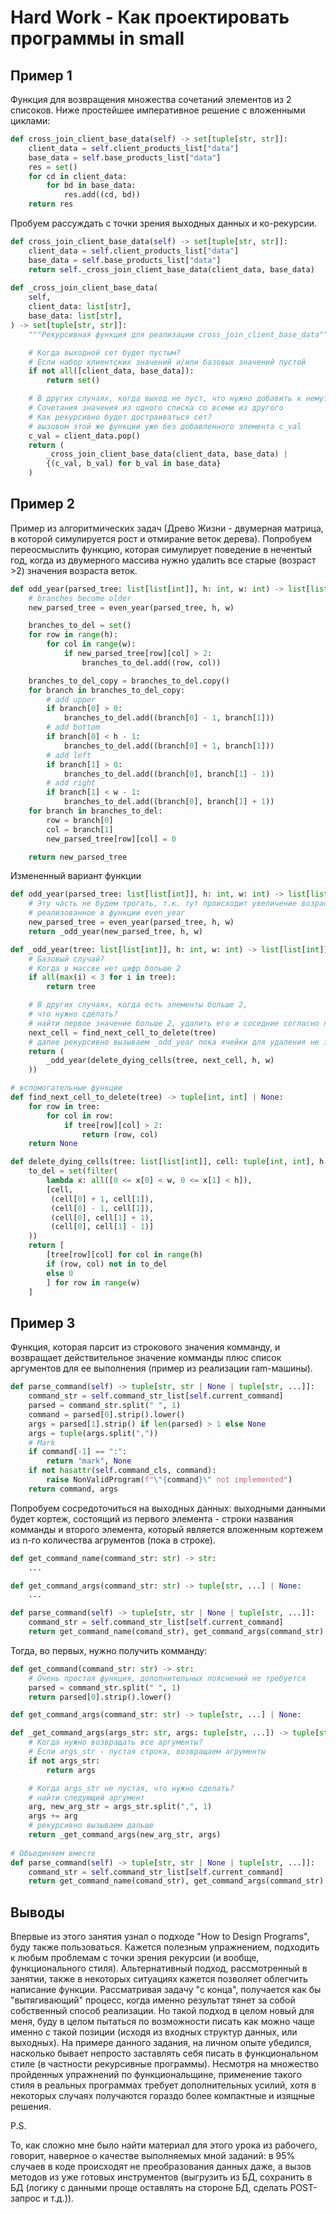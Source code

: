 # Hard Work - Как проектировать программы in small

## Пример 1

Функция для возвращения множества сочетаний элементов из 2 списоков.
Ниже простейшее императивное решение с вложенными циклами:

```python
def cross_join_client_base_data(self) -> set[tuple[str, str]]:
    client_data = self.client_products_list["data"]
    base_data = self.base_products_list["data"]
    res = set()
    for cd in client_data:
        for bd in base_data:
            res.add((cd, bd))
    return res
```

Пробуем рассуждать с точки зрения выходных данных и ко-рекурсии.

```python
def cross_join_client_base_data(self) -> set[tuple[str, str]]:
    client_data = self.client_products_list["data"]
    base_data = self.base_products_list["data"]
    return self._cross_join_client_base_data(client_data, base_data)
    
def _cross_join_client_base_data(
    self,
    client_data: list[str],
    base_data: list[str],
) -> set[tuple[str, str]]:
    """Рекурсивная функция для реализации cross_join_client_base_data"""

    # Когда выходной сет будет пустым? 
    # Если набор клиентских значений и/или базовых значений пустой
    if not all([client_data, base_data]):
        return set()

    # В других случаях, когда выход не пуст, что нужно добавить к нему?
    # Сочетания значения из одного списка со всеми из другого
    # Как рекурсивно будет достраиваться сет?
    # вызовом этой же функции уже без добавленного элемента c_val
    c_val = client_data.pop()
    return (
        _cross_join_client_base_data(client_data, base_data) |
        {(c_val, b_val) for b_val in base_data}
    )
```

## Пример 2

Пример из алгоритмических задач (Древо Жизни - двумерная матрица, в которой симулируется рост и отмирание веток дерева).
Попробуем переосмыслить функцию, которая симулирует поведение в нечентый год, когда из двумерного массива нужно удалить все старые (возраст >2) значения возраста веток.

```python
def odd_year(parsed_tree: list[list[int]], h: int, w: int) -> list[list[int]]:
    # branches become older
    new_parsed_tree = even_year(parsed_tree, h, w)

    branches_to_del = set()
    for row in range(h):
        for col in range(w):
            if new_parsed_tree[row][col] > 2:
                branches_to_del.add((row, col))

    branches_to_del_copy = branches_to_del.copy()
    for branch in branches_to_del_copy:
        # add upper
        if branch[0] > 0:
            branches_to_del.add((branch[0] - 1, branch[1]))
        # add bottom
        if branch[0] < h - 1:
            branches_to_del.add((branch[0] + 1, branch[1]))
        # add left
        if branch[1] > 0:
            branches_to_del.add((branch[0], branch[1] - 1))
        # add right
        if branch[1] < w - 1:
            branches_to_del.add((branch[0], branch[1] + 1))
    for branch in branches_to_del:
        row = branch[0]
        col = branch[1]
        new_parsed_tree[row][col] = 0

    return new_parsed_tree
```

Измененный вариант функции

```python
def odd_year(parsed_tree: list[list[int]], h: int, w: int) -> list[list[int]]:
    # Эту часть не будем трогать, т.к. тут происходит увеличение возраста всех веток,
    # реализованное в функции even_year
    new_parsed_tree = even_year(parsed_tree, h, w)
    return _odd_year(new_parsed_tree, h, w)

def _odd_year(tree: list[list[int]], h: int, w: int) -> list[list[int]]:
    # Базовый случай? 
    # Когда в массве нет цифр больше 2
    if all(max(i) < 3 for i in tree):
        return tree

    # В других случаях, когда есть элементы больше 2,
    # что нужно сделать?
    # найти первое значение больше 2, удалить его и соседние согласно правилу задачи
    next_cell = find_next_cell_to_delete(tree) 
    # далее рекурсивно вызываем _odd_year пока ячейки для удаления не закончатся
    return (
        _odd_year(delete_dying_cells(tree, next_cell, h, w)
    ))

# вспомогательные функции
def find_next_cell_to_delete(tree) -> tuple[int, int] | None:
    for row in tree:
        for col in row:
            if tree[row][col] > 2:
                return (row, col)
    return None

def delete_dying_cells(tree: list[list[int]], cell: tuple[int, int], h: int, w: int):
    to_del = set(filter(
        lambda x: all([0 <= x[0] < w, 0 <= x[1] < h]),
        [cell,
         (cell[0] + 1, cell[1]),
         (cell[0] - 1, cell[1]),
         (cell[0], cell[1] + 1),
         (cell[0], cell[1] - 1)]
    ))
    return [
        [tree[row][col] for col in range(h)
        if (row, col) not in to_del
        else 0
        ] for row in range(w)
    ]
```

## Пример 3

Функция, которая парсит из строкового значения комманду, и возвращает действительное значение комманды плюс список аргументов для ее выполнения (пример из реализации ram-машины).

```python
def parse_command(self) -> tuple[str, str | None | tuple[str, ...]]:
    command_str = self.command_str_list[self.current_command]
    parsed = command_str.split(" ", 1)
    command = parsed[0].strip().lower()
    args = parsed[1].strip() if len(parsed) > 1 else None
    args = tuple(args.split(","))
    # Mark
    if command[-1] == ":":
        return "mark", None
    if not hasattr(self.command_cls, command):
        raise NonValidProgram(f"\"{command}\" not implemented")
    return command, args
```

Попробуем сосредоточиться на выходных данных:
выходными данными будет кортеж, состоящий из первого элемента - строки названия комманды
и второго элемента, который является вложенным кортежем из n-го количества агрументов (пока в строке).

```python
def get_command_name(command_str: str) -> str:
    ...

def get_command_args(command_str: str) -> tuple[str, ...] | None:
    ...

def parse_command(self) -> tuple[str, str | None | tuple[str, ...]]:
    command_str = self.command_str_list[self.current_command]
    return get_command_name(comand_str), get_command_args(command_str)

```

Тогда, во первых, нужно получить комманду:

```python
def get_command(command_str: str) -> str:
    # Очень простая функция, дополнительных пояснений не требуется
    parsed = command_str.split(" ", 1)
    return parsed[0].strip().lower()

def get_command_args(command_str: str) -> tuple[str, ...] | None:

def _get_command_args(args_str: str, args: tuple[str, ...]) -> tuple[str, ...] | None:
    # Когда нужно возвращать все аргументы?
    # Если args_str - пустая строка, возвращаем агрументы
    if not args_str:
        return args

    # Когда args_str не пустая, что нужно сделать?
    # найти следующий аргумент
    arg, new_arg_str = args_str.split(",", 1)
    args += arg
    # рекурсивно вызываем дальше
    return _get_command_args(new_arg_str, args)
    
# Объединяем вместе
def parse_command(self) -> tuple[str, str | None | tuple[str, ...]]:
    command_str = self.command_str_list[self.current_command]
    return get_command_name(comand_str), get_command_args(command_str)
```

## Выводы

Впервые из этого занятия узнал о подходе  "How to Design Programs", буду также пользоваться.
Кажется полезным упражнением, подходить к любым проблемам с точки зрения рекурсии (и вообще, функционального стиля).
Альтернативный подход, рассмотренный в занятии, также в некоторых ситуациях кажется позволяет облегчить написание функции. Рассматривая задачу "с конца", получается как бы "вытягивающий" процесс, когда именно результат тянет за собой собственный способ реализации. Но такой подход в целом новый для меня, буду в целом пытаться по возможности писать как можно чаще именно с такой позиции (исходя из входных структур данных, или выходных).
На примере данного задания, на личном опыте убедился, насколько бывает непросто заставлять себя писать в функциональном стиле (в частности рекурсивные программы). Несмотря на множество пройденных упражнений по функциональщине, применение такого стиля в реальных программах требует дополнительных усилий, хотя в некоторых случаях получаются гораздо более компактные и изящные решения.

P.S.

То, как сложно мне было найти материал для этого урока из рабочего, говорит, наверное о качестве выполняемых мной заданий:
в 95% случаев в коде происходят не преобразования данных даже, а вызов методов из уже готовых инструментов (выгрузить из БД, сохранить в БД (логику с данными проще оставлять на стороне БД, сделать POST-запрос и т.д.)).
